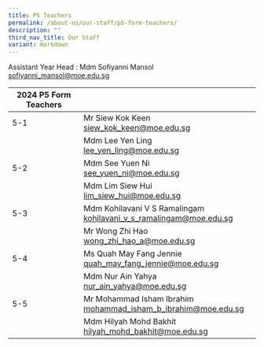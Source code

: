```yaml
---
title: P5 Teachers
permalink: /about-us/our-staff/p5-form-teachers/
description: ""
third_nav_title: Our Staff
variant: markdown
---
```

Assistant Year Head : Mdm Sofiyanni Mansol
<br>
sofiyanni_mansol@moe.edu.sg
<br>


| 2024 P5 Form Teachers |  |  |
| -------- | -------- | -------- |
| 5-1    | Mr Siew Kok Keen <br> siew_kok_keen@moe.edu.sg     |      |
|    | Mdm Lee Yen Ling     <br> lee_yen_ling@moe.edu.sg    |     |
| 5-2 | Mdm See Yuen Ni    <br> see_yuen_ni@moe.edu.sg     |    |
|      | Mdm Lim Siew Hui   <br> lim_siew_hui@moe.edu.sg    |     |
| 5-3    | Mdm Kohilavani V S Ramalingam    <br> kohilavani_v_s_ramalingam@moe.edu.sg    |    |
|     | Mr Wong Zhi Hao   <br> wong_zhi_hao_a@moe.edu.sg     |      |
| 5-4    | Ms Quah May Fang Jennie   <br> quah_may_fang_jennie@moe.edu.sg    |      |
|     | Mdm Nur Ain Yahya  <br> nur_ain_yahya@moe.edu.sg   |      |
| 5-5   | Mr Mohammad Isham Ibrahim   <br> mohammad_isham_b_ibrahim@moe.edu.sg   |     |
|      | Mdm Hilyah Mohd Bakhit   <br> hilyah_mohd_bakhit@moe.edu.sg   |     |